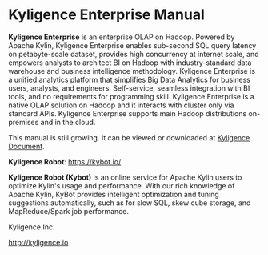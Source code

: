# Kyligence Enterprise Manual

**Kyligence Enterprise** is an enterprise OLAP on Hadoop. Powered by Apache Kylin, Kyligence Enterprise enables sub-second SQL query latency on petabyte-scale dataset, provides high concurrency at internet scale, and empowers analysts to architect BI on Hadoop with industry-standard data warehouse and business intelligence methodology. Kyligence Enterprise is a unified analytics platform that simplifies Big Data Analytics for business users, analysts, and engineers. Self-service, seamless integration with BI tools, and no requirements for programming skill. Kyligence Enterprise is a native OLAP solution on Hadoop and it interacts with cluster only via standard APIs. Kyligence Enterprise supports main Hadoop distributions on-premises and in the cloud.

This manual is still growing. It can be viewed or downloaded at [Kyligence Document](http://docs.kyligence.io/).



**Kyligence Robot**:  https://kybot.io/

**Kyligence Robot (Kybot)** is an online service for Apache Kylin users to optimize Kylin's usage and performance. With our rich knowledge of Apache Kylin, KyBot provides intelligent optimization and tuning suggestions automatically, such as for slow SQL, skew cube storage, and MapReduce/Spark job performance.



Kyligence Inc.

http://kyligence.io


